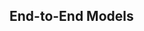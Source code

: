 ## End-to-End Models



<!-- VITS: paper
Char2Wav, 
ClariNet,
 FastSpeech2s,
 EATS, 
Wave-Tacotron,  -->
